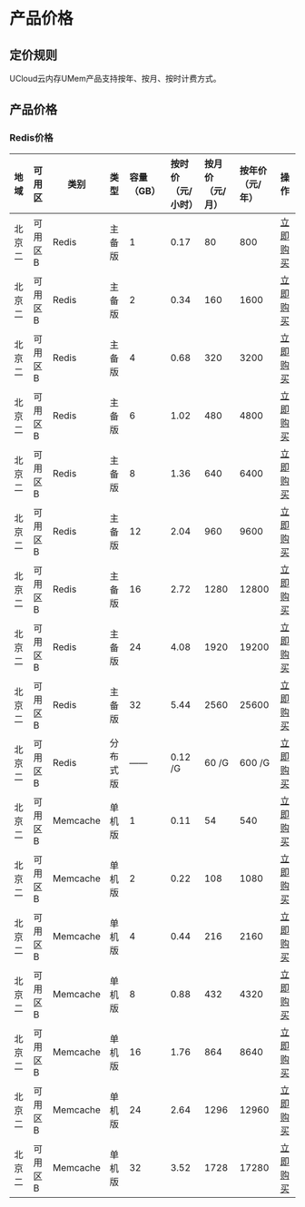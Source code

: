 # 产品价格

## 定价规则

UCloud云内存UMem产品支持按年、按月、按时计费方式。

## 产品价格

### Redis价格

<!-- udocs:price -->
| 地域   | 可用区  | 类别 | 类型     |  容量（GB） | 按时价（元/小时） | 按月价（元/月） | 按年价（元/年） | 操作                                                   |
| :----- | :------ | ---- | :------- | :--------- | :---------------- | :-------------- | :-------------- | :----------------------------------------------------- |
| 北京二 | 可用区B | Redis | 主备版 |  1          | 0.17               | 80             | 800            | [立即购买](https://console.ucloud.cn/umem/redis/create) |
| 北京二 | 可用区B | Redis | 主备版 |  2          | 0.34               | 160             | 1600            | [立即购买](https://console.ucloud.cn/umem/redis/create) |
| 北京二 | 可用区B | Redis | 主备版 |  4          | 0.68               | 320             | 3200            | [立即购买](https://console.ucloud.cn/umem/redis/create) |
| 北京二 | 可用区B | Redis | 主备版 |  6          | 1.02               | 480             | 4800            | [立即购买](https://console.ucloud.cn/umem/redis/create) |
| 北京二 | 可用区B | Redis | 主备版 |  8          | 1.36               | 640             | 6400            | [立即购买](https://console.ucloud.cn/umem/redis/create) |
| 北京二 | 可用区B | Redis | 主备版 |  12          | 2.04              | 960             | 9600            | [立即购买](https://console.ucloud.cn/umem/redis/create) |
| 北京二 | 可用区B | Redis | 主备版 |  16          | 2.72               | 1280             | 12800            | [立即购买](https://console.ucloud.cn/umem/redis/create) |
| 北京二 | 可用区B | Redis | 主备版 |  24          | 4.08               | 1920             | 19200            | [立即购买](https://console.ucloud.cn/umem/redis/create) |
| 北京二 | 可用区B | Redis | 主备版 |  32          | 5.44               | 2560             | 25600            | [立即购买](https://console.ucloud.cn/umem/redis/create) |
| 北京二 | 可用区B | Redis | 分布式版 |  ——         | 0.12 /G              | 60 /G            | 600 /G           | [立即购买](https://console.ucloud.cn/umem/redis/create) |
| 北京二 | 可用区B | Memcache | 单机版 |  1         | 0.11              | 54            | 540           | [立即购买](https://console.ucloud.cn/umem/memcache/create) |
| 北京二 | 可用区B | Memcache | 单机版 |  2         | 0.22              | 108            | 1080           | [立即购买](https://console.ucloud.cn/umem/memcache/create) |
| 北京二 | 可用区B | Memcache | 单机版 |  4         | 0.44              | 216            | 2160           | [立即购买](https://console.ucloud.cn/umem/memcache/create) |
| 北京二 | 可用区B | Memcache | 单机版 |  8         | 0.88              | 432            | 4320           | [立即购买](https://console.ucloud.cn/umem/memcache/create) |
| 北京二 | 可用区B | Memcache | 单机版 |  16         | 1.76              | 864            | 8640           | [立即购买](https://console.ucloud.cn/umem/memcache/create) |
| 北京二 | 可用区B | Memcache | 单机版 |  24         | 2.64              | 1296           | 12960           | [立即购买](https://console.ucloud.cn/umem/memcache/create) |
| 北京二 | 可用区B | Memcache | 单机版 |  32         | 3.52              | 1728            | 17280           | [立即购买](https://console.ucloud.cn/umem/memcache/create) |
